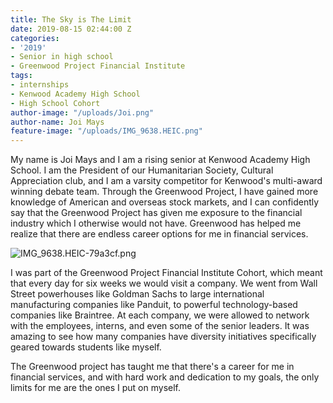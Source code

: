 ```yaml
---
title: The Sky is The Limit
date: 2019-08-15 02:44:00 Z
categories:
- '2019'
- Senior in high school
- Greenwood Project Financial Institute
tags:
- internships
- Kenwood Academy High School
- High School Cohort
author-image: "/uploads/Joi.png"
author-name: Joi Mays
feature-image: "/uploads/IMG_9638.HEIC.png"
---
```


My name is Joi Mays and I am a rising senior at Kenwood Academy High School. I am the President of our Humanitarian Society, Cultural Appreciation club, and I am a varsity competitor for Kenwood's multi-award winning debate team. Through the Greenwood Project, I have gained more knowledge of American and overseas stock markets, and I can confidently say that the Greenwood Project has given me exposure to the financial industry which I otherwise would not have. Greenwood has helped me realize that there are endless career options for me in financial services. 

![IMG_9638.HEIC-79a3cf.png](/uploads/IMG_9638.HEIC-79a3cf.png)

I was part of the Greenwood Project Financial Institute Cohort, which meant that every day for six weeks we would visit a company. We went from Wall Street powerhouses like Goldman Sachs to large international manufacturing companies like Panduit, to powerful technology-based companies like Braintree. At each company, we were allowed to network with the employees, interns, and even some of the senior leaders. It was amazing to see how many companies have diversity initiatives specifically geared towards students like myself.

The Greenwood project has taught me that there's a career for me in financial services, and with hard work and dedication to my goals, the only limits for me are the ones I put on myself.
